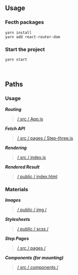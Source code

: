 ## Usage
### Fecth packages
`yarn install`
<br>
`yarn add react-router-dom`
### Start the project
`yarn start`

<br>

## Paths
### Usage
***Routing***
<br>

> [/ src / App.js](https://github.com/heyoboo/purchasing-process/blob/main/src/App.js)

***Fetch API***
<br>

> [/ src / pages / Step-three.js](https://github.com/heyoboo/purchasing-process/blob/V2/src/pages/Step-three.js)

***Rendering***
<br>

> [/ src / index.js](https://github.com/heyoboo/purchasing-process/blob/main/src/index.js)

***Rendered Result***
<br>

> [/ public / index.html](https://github.com/heyoboo/purchasing-process/blob/main/public/index.html)

### Materials
***Images***
<br>

> [/ public / img /](https://github.com/heyoboo/purchasing-process/tree/main/public/img)

***Stylesheets***
<br>

> [/ public / scss /](https://github.com/heyoboo/purchasing-process/tree/main/public/scss)

***Step Pages***
<br>

> [/ src / pages /](https://github.com/heyoboo/purchasing-process/tree/main/src/pages)

***Components (for mounting)***
<br>

> [/ src / components /](https://github.com/heyoboo/purchasing-process/tree/main/src/components)

